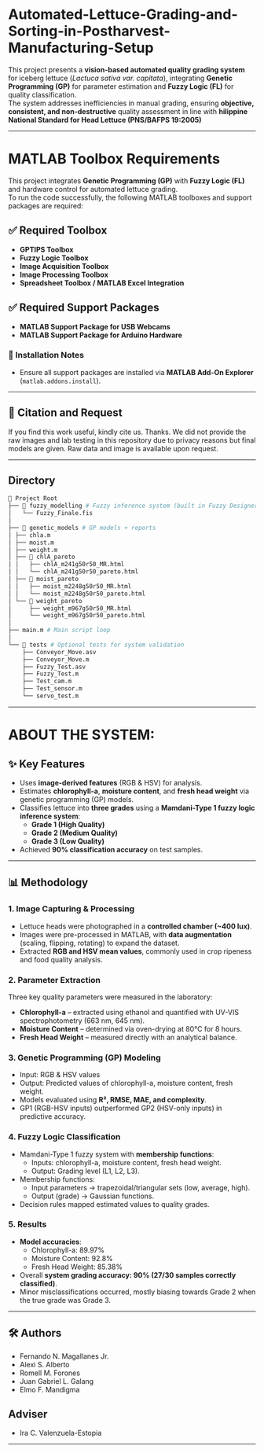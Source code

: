 # Automated-Lettuce-Grading-and-Sorting-in-Postharvest-Manufacturing-Setup

This project presents a **vision-based automated quality grading system** for iceberg lettuce (*Lactuca sativa var. capitata*), integrating **Genetic Programming (GP)** for parameter estimation and **Fuzzy Logic (FL)** for quality classification.  
The system addresses inefficiencies in manual grading, ensuring **objective, consistent, and non-destructive** quality assessment in line with **hilippine National Standard for Head Lettuce (PNS/BAFPS 19:2005)**

---

# MATLAB Toolbox Requirements

This project integrates **Genetic Programming (GP)** with **Fuzzy Logic (FL)** and hardware control for automated lettuce grading.  
To run the code successfully, the following MATLAB toolboxes and support packages are required:

## ✅ Required Toolbox
- **GPTIPS Toolbox**  
- **Fuzzy Logic Toolbox**  
- **Image Acquisition Toolbox**  
- **Image Processing Toolbox**  
- **Spreadsheet Toolbox / MATLAB Excel Integration**
  
## ✅ Required Support Packages
- **MATLAB Support Package for USB Webcams** 
- **MATLAB Support Package for Arduino Hardware**  

### 🔧 Installation Notes
- Ensure all support packages are installed via **MATLAB Add-On Explorer** (`matlab.addons.install`).

 
---
  
## 📌 Citation and Request

If you find this work useful, kindly cite us. Thanks.
We did not provide the raw images and lab testing in this repository due to privacy reasons but final models are given. Raw data and image is available upon request.  

---

## Directory
```bash
📂 Project Root
├── 📂 fuzzy_modelling # Fuzzy inference system (built in Fuzzy Designer)
│   └── Fuzzy_Finale.fis
│
├── 📂 genetic_models # GP models + reports
│ ├── chla.m
│ ├── moist.m
│ ├── weight.m
│ ├── 📂 chlA_pareto
│ │   ├── chlA_m241g50r50_MR.html
│ │   └── chlA_m241g50r50_pareto.html
│ ├── 📂 moist_pareto
│ │   ├── moist_m2248g50r50_MR.html
│ │   └── moist_m2248g50r50_pareto.html
│ └── 📂 weight_pareto
│     ├── weight_m967g50r50_MR.html
│     └── weight_m967g50r50_pareto.html
│
├── main.m # Main script loop
│
└── 📂 tests # Optional tests for system validation
    ├── Conveyor_Move.asv
    ├── Conveyor_Move.m
    ├── Fuzzy_Test.asv
    ├── Fuzzy_Test.m
    ├── Test_cam.m
    ├── Test_sensor.m
    └── servo_test.m
```
---
# ABOUT THE SYSTEM:
## ✨ Key Features
- Uses **image-derived features** (RGB & HSV) for analysis.
- Estimates **chlorophyll-a**, **moisture content**, and **fresh head weight** via genetic programming (GP) models.
- Classifies lettuce into **three grades** using a **Mamdani-Type 1 fuzzy logic inference system**:
  - **Grade 1 (High Quality)**  
  - **Grade 2 (Medium Quality)**  
  - **Grade 3 (Low Quality)**
- Achieved **90% classification accuracy** on test samples.

---

## 📊 Methodology

### 1. Image Capturing & Processing
- Lettuce heads were photographed in a **controlled chamber (~400 lux)**.  
- Images were pre-processed in MATLAB, with **data augmentation** (scaling, flipping, rotating) to expand the dataset.  
- Extracted **RGB and HSV mean values**, commonly used in crop ripeness and food quality analysis.

### 2. Parameter Extraction
Three key quality parameters were measured in the laboratory:
- **Chlorophyll-a** – extracted using ethanol and quantified with UV-VIS spectrophotometry (663 nm, 645 nm).  
- **Moisture Content** – determined via oven-drying at 80°C for 8 hours.  
- **Fresh Head Weight** – measured directly with an analytical balance.  

### 3. Genetic Programming (GP) Modeling
- Input: RGB & HSV values  
- Output: Predicted values of chlorophyll-a, moisture content, fresh weight.  
- Models evaluated using **R², RMSE, MAE, and complexity**.  
- GP1 (RGB-HSV inputs) outperformed GP2 (HSV-only inputs) in predictive accuracy.

### 4. Fuzzy Logic Classification
- Mamdani-Type 1 fuzzy system with **membership functions**:
  - Inputs: chlorophyll-a, moisture content, fresh head weight.  
  - Output: Grading level (L1, L2, L3).  
- Membership functions:
  - Input parameters → trapezoidal/triangular sets (low, average, high).  
  - Output (grade) → Gaussian functions.  
- Decision rules mapped estimated values to quality grades.

### 5. Results
- **Model accuracies**:
  - Chlorophyll-a: 89.97%  
  - Moisture Content: 92.8%  
  - Fresh Head Weight: 85.38%  
- Overall **system grading accuracy: 90% (27/30 samples correctly classified)**.  
- Minor misclassifications occurred, mostly biasing towards Grade 2 when the true grade was Grade 3.
---

## 🛠️ Authors
- Fernando N. Magallanes Jr.  
- Alexi S. Alberto  
- Romell M. Forones  
- Juan Gabriel L. Galang  
- Elmo F. Mandigma

## Adviser
- Ira C. Valenzuela-Estopia  

---
